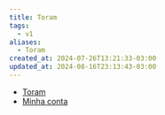 ```yaml
---
title: Toram
tags:
  - v1
aliases:
  - Toram
created_at: 2024-07-26T13:21:33-03:00
updated_at: 2024-08-16T23:13:43-03:00
---
```


- [Toram](../rascunhos/2024/07/26/Toram.md)
- [Minha conta](../sementes/2024/07/11/Toram-AoiRyuu.md)


